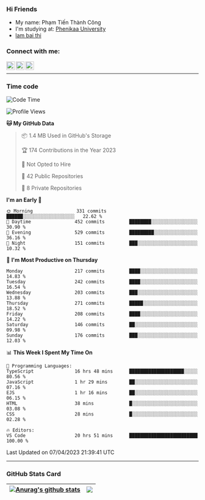 ### Hi Friends

- My name: Phạm Tiến Thành Công
- I'm studying at: [Phenikaa University]
- [lam bai thi]


### Connect with me:
[<img align="left" alt="PhamTienThanhCong | Facebook" width="22px" src="https://upload.wikimedia.org/wikipedia/commons/thumb/1/16/Facebook-icon-1.png/640px-Facebook-icon-1.png" />][facebook]
[<img align="left" alt="PhamTienThanhCong | Zalo" width="22px" src="https://www.anphatpc.com.vn/template/anphat_2020v2/images/icon-zalo.jpg" />][zalo]
[<img align="left" alt="PhamTienThanhCong | LinkedIn" width="22px" src="https://cdn3.iconfinder.com/data/icons/inficons/512/linkedin.png" />][linkedin]

<br />

---

### Time code

<!--START_SECTION:waka-->
![Code Time](http://img.shields.io/badge/Code%20Time-984%20hrs%2038%20mins-blue)

![Profile Views](http://img.shields.io/badge/Profile%20Views-1-blue)

**🐱 My GitHub Data** 

> 📦 1.4 MB Used in GitHub's Storage 
 > 
> 🏆 174 Contributions in the Year 2023
 > 
> 🚫 Not Opted to Hire
 > 
> 📜 42 Public Repositories 
 > 
> 🔑 8 Private Repositories 
 > 
**I'm an Early 🐤** 

```text
🌞 Morning                331 commits         ██████░░░░░░░░░░░░░░░░░░░   22.62 % 
🌆 Daytime                452 commits         ████████░░░░░░░░░░░░░░░░░   30.90 % 
🌃 Evening                529 commits         █████████░░░░░░░░░░░░░░░░   36.16 % 
🌙 Night                  151 commits         ███░░░░░░░░░░░░░░░░░░░░░░   10.32 % 
```
📅 **I'm Most Productive on Thursday** 

```text
Monday                   217 commits         ████░░░░░░░░░░░░░░░░░░░░░   14.83 % 
Tuesday                  242 commits         ████░░░░░░░░░░░░░░░░░░░░░   16.54 % 
Wednesday                203 commits         ███░░░░░░░░░░░░░░░░░░░░░░   13.88 % 
Thursday                 271 commits         █████░░░░░░░░░░░░░░░░░░░░   18.52 % 
Friday                   208 commits         ████░░░░░░░░░░░░░░░░░░░░░   14.22 % 
Saturday                 146 commits         ██░░░░░░░░░░░░░░░░░░░░░░░   09.98 % 
Sunday                   176 commits         ███░░░░░░░░░░░░░░░░░░░░░░   12.03 % 
```


📊 **This Week I Spent My Time On** 

```text
💬 Programming Languages: 
TypeScript               16 hrs 48 mins      ████████████████████░░░░░   80.56 % 
JavaScript               1 hr 29 mins        ██░░░░░░░░░░░░░░░░░░░░░░░   07.16 % 
EJS                      1 hr 16 mins        ██░░░░░░░░░░░░░░░░░░░░░░░   06.15 % 
HTML                     38 mins             █░░░░░░░░░░░░░░░░░░░░░░░░   03.08 % 
CSS                      28 mins             █░░░░░░░░░░░░░░░░░░░░░░░░   02.28 % 

🔥 Editors: 
VS Code                  20 hrs 51 mins      █████████████████████████   100.00 % 
```


 Last Updated on 07/04/2023 21:39:41 UTC
<!--END_SECTION:waka-->

---

### GitHub Stats Card

| <a href="https://github.com/phamtienthanhcong"><img align="center" src="https://github-readme-stats.vercel.app/api?username=PhamTienThanhCong&show_icons=true&include_all_commits=true&theme=buefy&hide_border=true&theme=ocean_dark" alt="Anurag's github stats" /></a> | <a href="https://github.com/phamtienthanhcong"><img align="center" src="https://github-readme-stats.vercel.app/api/top-langs/?username=PhamTienThanhCong&layout=compact&theme=buefy&hide_border=true&theme=ocean_dark" /></a> |
| ------------- | ------------- |

[Phenikaa University]: https://phenikaa-uni.edu.vn/vi
[facebook]: https://www.facebook.com/phamtienthanhcong
[linkedin]: https://linkedin.com/in/phamtienthanhcong
[zalo]: https://zalo.me/0396396332
[tiktok]: https://www.tiktok.com/@phamtienthanhcong
[web]: https://github.com/PhamTienThanhCong/web_dev
[min project]: https://github.com/PhamTienThanhCong/Project-Of-Web
[c and cpp]: https://github.com/PhamTienThanhCong/Code_C_and_Cpro
[python]: https://github.com/PhamTienThanhCong/Python_beginer
[lam bai thi]: https://qldtbeta.phenikaa-uni.edu.vn/lambaithi/Dangnhap.aspx
